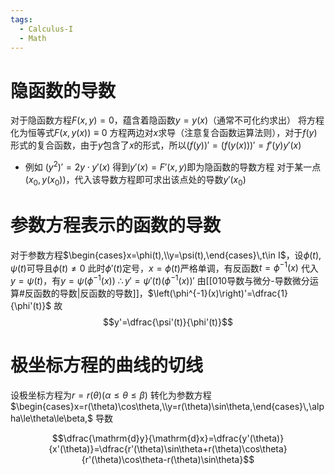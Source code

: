 ```yaml
---
tags:
  - Calculus-I
  - Math
---
```

# 隐函数的导数
对于隐函数方程$F(x,y)=0$，蕴含着隐函数$y=y(x)$（通常不可化约求出）
将方程化为恒等式$F(x,y(x))\equiv0$
方程两边对$x$求导（注意复合函数运算法则），对于$f(y)$形式的复合函数，由于$y$包含了$x$的形式，所以$(f(y))'=(f(y(x)))'=f'(y)y'(x)$
- 例如 $(y^2)'=2y\cdot y'(x)$
得到$y'(x)=F'(x,y)$即为隐函数的导数方程
对于某一点$(x_0,y(x_0))$，代入该导数方程即可求出该点处的导数$y'(x_0)$
# 参数方程表示的函数的导数
对于参数方程$\begin{cases}x=\phi(t),\\y=\psi(t),\end{cases}\,t\in I$，设$\phi(t),\psi(t)$可导且$\phi(t)\neq0$
此时$\phi'(t)$定号，$x=\phi(t)$严格单调，有反函数$t=\phi^{-1}(x)$
代入$y=\psi(t)$，有$y=\psi\left(\phi^{-1}(x)\right)$
$\therefore y'=\psi'(t)\left(\phi^{-1}(x)\right)'$
由[[010导数与微分-导数微分运算#反函数的导数|反函数的导数]]，$\left(\phi^{-1}(x)\right)'=\dfrac{1}{\phi'(t)}$
故
$$y'=\dfrac{\psi'(t)}{\phi'(t)}$$
# 极坐标方程的曲线的切线
设极坐标方程为$r=r(\theta)(\alpha\le\theta\le\beta)$
转化为参数方程$\begin{cases}x=r(\theta)\cos\theta,\\y=r(\theta)\sin\theta,\end{cases}\,\alpha\le\theta\le\beta,$
导数

$$\dfrac{\mathrm{d}y}{\mathrm{d}x}=\dfrac{y'(\theta)}{x'(\theta)}=\dfrac{r'(\theta)\sin\theta+r(\theta)\cos\theta}{r'(\theta)\cos\theta-r(\theta)\sin\theta}$$
